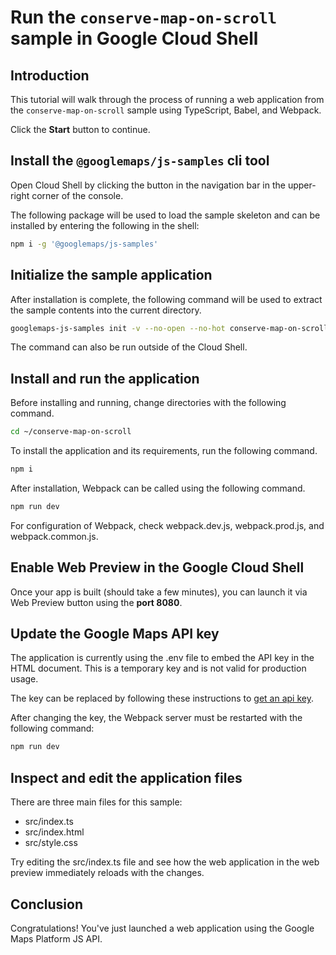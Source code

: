 # Run the `conserve-map-on-scroll` sample in Google Cloud Shell

<walkthrough-tutorial-duration duration="10"/>

## Introduction

This tutorial will walk through the process of running a web application from
the `conserve-map-on-scroll` sample using TypeScript, Babel, and Webpack.

Click the **Start** button to continue.

## Install the `@googlemaps/js-samples` cli tool

Open Cloud Shell by clicking the
<walkthrough-cloud-shell-icon></walkthrough-cloud-shell-icon> button in the
navigation bar in the upper-right corner of the console.

The following package will be used to load the sample skeleton and can be
installed by entering the following in the shell:

```bash
npm i -g '@googlemaps/js-samples'
```

## Initialize the sample application

After installation is complete, the following command will be used to extract
the sample contents into the current directory.

```bash
googlemaps-js-samples init -v --no-open --no-hot conserve-map-on-scroll ~/conserve-map-on-scroll
```

The command can also be run outside of the Cloud Shell.

## Install and run the application

Before installing and running, change directories with the following command.

```bash
cd ~/conserve-map-on-scroll
```

To install the application and its requirements, run the following command.

```bash
npm i
```

After installation, Webpack can be called using the following command.

```bash
npm run dev
```

For configuration of Webpack, check
<walkthrough-editor-open-file filePath="conserve-map-on-scroll/webpack.dev.js">webpack.dev.js</walkthrough-editor-open-file>,
<walkthrough-editor-open-file filePath="conserve-map-on-scroll/webpack.prod.js">webpack.prod.js</walkthrough-editor-open-file>,
and
<walkthrough-editor-open-file filePath="conserve-map-on-scroll/webpack.common.js">webpack.common.js</walkthrough-editor-open-file>.

## Enable Web Preview in the Google Cloud Shell

Once your app is built (should take a few minutes), you can launch it via
<walkthrough-spotlight-pointer target="cloudshell" spotlightId="devshell-web-preview-button">Web
Preview button</walkthrough-spotlight-pointer> using the **port 8080**.

## Update the Google Maps API key

The application is currently using the
<walkthrough-editor-open-file filePath="conserve-map-on-scroll/.env">.env</walkthrough-editor-open-file>
file to embed the API key in the HTML document. This is a temporary key and is
not valid for production usage.

The key can be replaced by following these instructions to
[get an api key](https://developers.google.com/maps/documentation/javascript/get-api-key).

After changing the key, the Webpack server must be restarted with the following
command:

```bash
npm run dev
```

## Inspect and edit the application files

There are three main files for this sample:

*   <walkthrough-editor-open-file filePath="conserve-map-on-scroll/src/index.ts">src/index.ts</walkthrough-editor-open-file>
*   <walkthrough-editor-open-file filePath="conserve-map-on-scroll/src/index.html">src/index.html</walkthrough-editor-open-file>
*   <walkthrough-editor-open-file filePath="conserve-map-on-scroll/src/style.css">src/style.css</walkthrough-editor-open-file>

Try editing the <walkthrough-editor-open-file filePath="conserve-map-on-scroll/src/index.ts">src/index.ts</walkthrough-editor-open-file> file and see how the web application in the web preview immediately reloads with the changes.

## Conclusion

<walkthrough-conclusion-trophy></walkthrough-conclusion-trophy>

Congratulations! You've just launched a web application using the Google Maps
Platform JS API.
